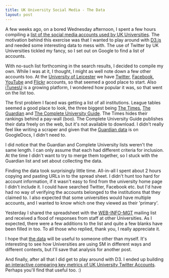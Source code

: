 ```yaml
---
title: UK University Social Media - The Data
layout: post
---
```

A few weeks ago, on a bored Wednesday afternoon, I spent a few hours compiling a [list of the social media accounts used by UK Universities][2]. The motivation behind this exercise was that I wanted to play around with [D3.js][3] and needed some interesting data to mess with. The use of Twitter by UK Universities tickled my fancy, so I set out on Google to find a list of accounts.

With no-such list forthcoming in the search results, I decided to compile my own. While I was at it, I thought, I might as well note down a few other accounts too. At the [University of Leicester][4] we have [Twitter][5], [Facebook][6], [YouTube][7] and [Flickr][8] accounts, so that seemed a good place to start. Also [iTunesU][12] is a growing platform, I wondered how popular it was, so that went on the list too.

The first problem I faced was getting a list of all institutions. League tables seemed a good place to look, the three biggest being [The Times][9], [The Guardian][10] and [The Complete University Guide][11]. The Times hides their rankings behind a pay-wall (boo). The Complete University Guide publishes their data freely on the web, but it's not available to download. I didn't really feel like writing a scraper and given that the [Guardian data][13] is on GoogleDocs, I didn't need to.

I did notice that the Guardian and Complete University lists weren't the same length. I can only assume that each had different criteria for inclusion. At the time I didn't want to try to merge them together, so I stuck with the Guardian list and set about collecting the data.

Finding the data took surprisingly little time. All-in-all I spent about 2 hours copying and pasting URLs in to the spread sheet. I didn't hunt too hard for account information, if it wasn't easy to find from the university home page I didn't include it. I could have searched Twitter, Facebook etc. but I'd have had no way of verifying the accounts belonged to the institutions that they claimed to. I also expected that some universities would have multiple accounts, and I wanted to know which one they viewed as their 'primary'.

Yesterday I shared the spreadsheet with the [WEB-INFO-MGT][14] mailing list and received a flood of responses from staff at other Universities. As I expected, there were a few additions to the list and quite a few blanks have been filled in too. To all those who replied, thank you, I really appreciate it.

I hope that [the data][2] will be useful to someone other than myself. It's interesting to see how Universities are using SM in different ways and different contexts, but I'll save that analysis for another post. 

And finally, after all that I did get to play around with D3. I ended up building [an interactive comparing key metrics of UK University Twitter Accounts][1]. Perhaps you'll find that useful too. :)


[1]: /demos/uk_uni_twitter/
[2]: https://docs.google.com/spreadsheet/ccc?key=0AvmGs2D9eZgxdFVfWmFQZ2dNcjhBa2h5aXF2aUtyYWc#gid=0
[3]: http://d3js.org/
[4]: http://le.ac.uk/
[5]: http://twitter.com/uniofleicester
[6]: http://www.facebook.com/UniofLeicester
[7]: http://www.youtube.com/UniversityLeicester
[8]: http://www.flickr.com/groups/universityleicester
[9]: http://thetimes.co.uk/Good_Uni_Guide
[10]: http://www.guardian.co.uk/education/universityguide
[11]: http://www.thecompleteuniversityguide.co.uk/league-tables
[12]: http://www.apple.com/education/itunes-u/
[13]: http://www.guardian.co.uk/news/datablog/2012/may/22/university-guide-2013-guardian-data
[14]: https://www.jiscmail.ac.uk/cgi-bin/webadmin?A0=WEBSITE-INFO-MGT